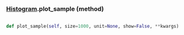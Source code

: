 ### [Histogram](Histogram.md).plot_sample (method)


```py

def plot_sample(self, size=1000, unit=None, show=False, **kwargs)

```


